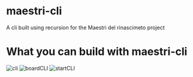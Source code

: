 # maestri-cli
A cli built using recursion for the Maestri del rinascimeto project

# What you can build with maestri-cli
![cli](https://user-images.githubusercontent.com/36551215/152585501-86824d84-bd69-4cf1-8b88-1a6da9fc834e.gif)
![boardCLI](https://user-images.githubusercontent.com/36551215/152585233-5c3487ba-6e5c-4e40-9875-17b292e4c101.png)
![startCLI](https://user-images.githubusercontent.com/36551215/152585247-ac278656-d49f-4d2e-875f-6dd7f58c3242.png)

